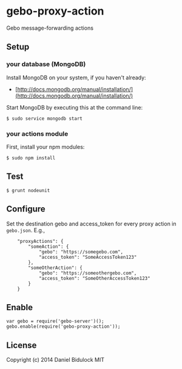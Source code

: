gebo-proxy-action
================

Gebo message-forwarding actions

## Setup

### your database (MongoDB)

Install MongoDB on your system, if you haven't already:

* [http://docs.mongodb.org/manual/installation/](http://docs.mongodb.org/manual/installation/)

Start MongoDB by executing this at the command line:

```
$ sudo service mongodb start
```

### your actions module 

First, install your npm modules:

```
$ sudo npm install
```

## Test 

```
$ grunt nodeunit
```

## Configure

Set the destination gebo and access_token for every proxy action in
`gebo.json`. E.g.,

```
    "proxyActions": {
        "someAction": {
            "gebo": "https://somegebo.com",
            "access_token": "SomeAccessToken123"
        },
        "someOtherAction": {
            "gebo": "https://someothergebo.com",
            "access_token": "SomeOtherAccessToken123"
        }
    }
```

## Enable

```
var gebo = require('gebo-server')();
gebo.enable(require('gebo-proxy-action'));
```

## License

Copyright (c) 2014 Daniel Bidulock
MIT
